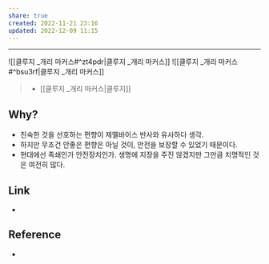 ```yaml
---
share: true
created: 2022-11-21 23:16
updated: 2022-12-09 11:15
---
```


---

![[클루지 _개리 마커스#^zt4pdr|클루지 _개리 마커스]]
![[클루지 _개리 마커스#^bsu3rf|클루지 _개리 마커스]]
> - [[클루지 _개리 마커스|클루지]]

## Why?
- 친숙한 것을 선호하는 편향이 제멜바이스 반사와 유사하다 생각.
- 하지만 무조건 안좋은 편향은 아닐 것이, 안전을 보장할 수 있었기 때문이다.
- 현대에선 족쇄인가 안전장치인가.
  생명에 지장을 주진 않겠지만 그만큼 치명적인 것은 여전히 많다.

## Link
- 


## Reference
- 